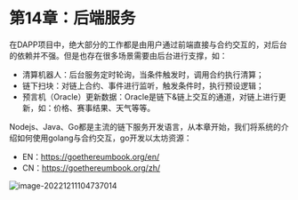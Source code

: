 # 第14章：后端服务

在DAPP项目中，绝大部分的工作都是由用户通过前端直接与合约交互的，对后台的依赖并不强。但是也存在很多场景需要由后台进行支撑，如：

- 清算机器人：后台服务定时轮询，当条件触发时，调用合约执行清算；
- 链下扫块：对链上合约、事件进行监听，触发条件时，执行预设逻辑；
- 预言机（Oracle）更新数据：Oracle是链下&链上交互的通道，对链上进行更新，如：价格、赛事结果、天气等等。



Nodejs、Java、Go都是主流的链下服务开发语言，从本章开始，我们将系统的介绍如何使用golang与合约交互，go开发以太坊资源：

- EN：https://goethereumbook.org/en/
- CN：https://goethereumbook.org/zh/

![image-20221211104737014](https://duke-typora.s3.ap-southeast-1.amazonaws.com/uPic/image-20221211104737014.png)